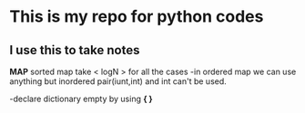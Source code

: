 # This is my repo for python codes

## I use this to take notes


**MAP**
sorted map take < logN > for all the cases
-in ordered map we can use anything but inordered pair(iunt,int) and int can't be used.

-declare dictionary empty by using **{ }**